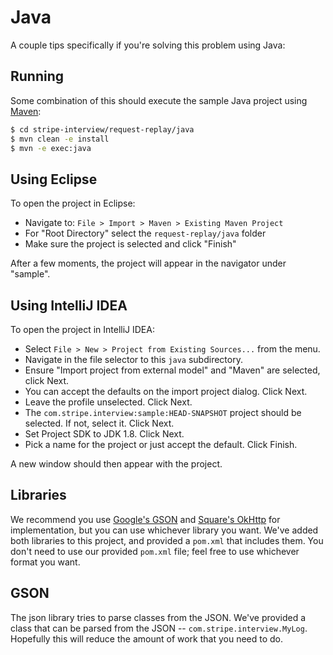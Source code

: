 # Java

A couple tips specifically if you're solving this problem using Java:

## Running

Some combination of this should execute the sample Java project
using [Maven](https://maven.apache.org/):

```bash
$ cd stripe-interview/request-replay/java
$ mvn clean -e install
$ mvn -e exec:java
```

## Using Eclipse

To open the project in Eclipse:

- Navigate to: `File > Import > Maven > Existing Maven Project`
- For "Root Directory" select the `request-replay/java` folder
- Make sure the project is selected and click "Finish"

After a few moments, the project will appear in the navigator under "sample".

## Using IntelliJ IDEA

To open the project in IntelliJ IDEA:

- Select `File > New > Project from Existing Sources...` from the menu.
- Navigate in the file selector to this `java` subdirectory.
- Ensure "Import project from external model" and "Maven" are selected, click Next.
- You can accept the defaults on the import project dialog. Click Next.
- Leave the profile unselected. Click Next.
- The `com.stripe.interview:sample:HEAD-SNAPSHOT` project should be selected. If not, select it. Click Next.
- Set Project SDK to JDK 1.8. Click Next.
- Pick a name for the project or just accept the default. Click Finish.

A new window should then appear with the project.

## Libraries

We recommend you use [Google's GSON][google/gson]
and [Square's OkHttp][square/okhttp] for implementation,
but you can use whichever library you want.
We've added both libraries to this project,
and provided a `pom.xml` that includes them.
You don't need to use our provided `pom.xml` file;
feel free to use whichever format you want.

## GSON

The json library tries to parse classes from the JSON. We've provided a class
that can be parsed from the JSON -- `com.stripe.interview.MyLog`.
Hopefully this will reduce the amount of work that you need to do.

[google/gson]: https://github.com/google/gson
[square/okhttp]: https://github.com/square/okhttp
